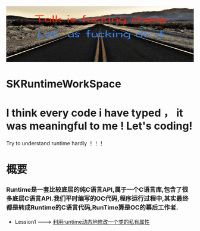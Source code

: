 <img src="https://github.com/AlexanderYeah/SKRuntimeWorkSpace/blob/master/talkischeap.png" style="width:100%;height:150px;padding:0;margin:0">
  
# SKRuntimeWorkSpace
# I think every code i have typed ， it was meaningful to me ! Let's coding!
Try to understand runtime hardly ！！！

# 概要
### Runtime是一套比较底层的纯C语言API,属于一个C语言库,包含了很多底层C语言API.我们平时编写的OC代码,程序运行过程中,其实最终都是转成Runtime的C语言代码,RunTime算是OC的幕后工作者.


* Lession1 ---> [利用runtime动态地修改一个类的私有属性](https://github.com/AlexanderYeah/SKRuntimeWorkSpace/blob/master/Review%201/lession1.md)
